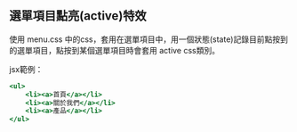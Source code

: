 ## 選單項目點亮(active)特效

使用 menu.css 中的css，套用在選單項目中，用一個狀態(state)記錄目前點按到的選單項目，點按到某個選單項目時會套用 active css類別。

jsx範例：

```jsx
<ul>
    <li><a>首頁</a></li>
    <li><a>關於我們</a></li>
    <li><a>產品</a></li>
</ul> 
```

